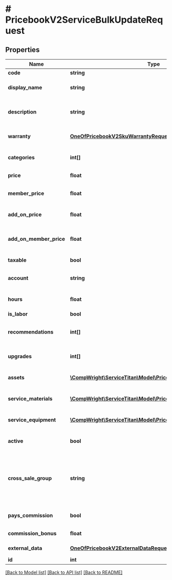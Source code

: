 # # PricebookV2ServiceBulkUpdateRequest

## Properties

Name | Type | Description | Notes
------------ | ------------- | ------------- | -------------
**code** | **string** | Code for the SKU |
**display_name** | **string** | Name that displays with the SKU |
**description** | **string** | Description on the SKU that is displayed with the item |
**warranty** | [**OneOfPricebookV2SkuWarrantyRequest**](OneOfPricebookV2SkuWarrantyRequest.md) | Description of the warranty included in this SKU |
**categories** | **int[]** | Categories that this SKU belongs to |
**price** | **float** | Price of this SKU sold |
**member_price** | **float** | The price if the item is sold to a member |
**add_on_price** | **float** | The price of the SKU is sold as an add-on item |
**add_on_member_price** | **float** | The price if the SKU is sold to a member as an add-on item |
**taxable** | **bool** | Is this SKU taxable |
**account** | **string** | The accounting account assigned to this SKU |
**hours** | **float** | Hours needed to complete this service |
**is_labor** | **bool** | Is a labor service |
**recommendations** | **int[]** | Recommended other services to include with this SKU |
**upgrades** | **int[]** | Upgrades that can be sold for this SKU |
**assets** | [**\CompWright\ServiceTitan\Model\PricebookV2SkuAssetRequest[]**](PricebookV2SkuAssetRequest.md) | Images, videos or PDFs attached to SKU |
**service_materials** | [**\CompWright\ServiceTitan\Model\PricebookV2SkuLinkRequest[]**](PricebookV2SkuLinkRequest.md) | Array of materials linked to the service |
**service_equipment** | [**\CompWright\ServiceTitan\Model\PricebookV2SkuLinkRequest[]**](PricebookV2SkuLinkRequest.md) | Array of equipment linked to the service |
**active** | **bool** | Active shows if the SKU is active or inactive |
**cross_sale_group** | **string** | A grouping of similar items that you&#39;ll then be able to track as a separate columns on the Technical Performance Board. |
**pays_commission** | **bool** | PaysCommissions shows if this task pays commission |
**commission_bonus** | **float** | Flat rate bonus paid for this task |
**external_data** | [**OneOfPricebookV2ExternalDataRequest**](OneOfPricebookV2ExternalDataRequest.md) | External data update model. | [optional]
**id** | **int** |  |

[[Back to Model list]](../../README.md#models) [[Back to API list]](../../README.md#endpoints) [[Back to README]](../../README.md)
